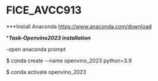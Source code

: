 # FICE_AVCC913
***Install Anaconda
https://www.anaconda.com/download

****Task-Openvino2023 installation***



-open anaconda prompt 

$ conda create --name openvino_2023 python=3.9


$ conda activate openvino_2023


